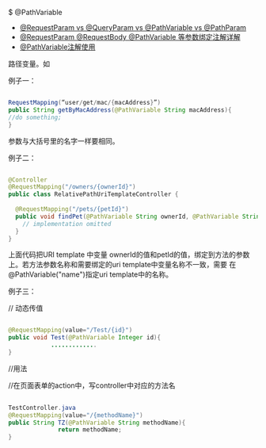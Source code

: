 

$ @PathVariable

* [@RequestParam vs @QueryParam vs @PathVariable vs @PathParam](https://medium.com/1developer/spring-requestparam-vs-queryparam-vs-pathvariable-vs-pathparam-7c5655e541ad)
* [@RequestParam @RequestBody @PathVariable 等参数绑定注解详解](https://blog.csdn.net/walkerJong/article/details/7946109?utm_medium=distribute.pc_relevant.none-task-blog-BlogCommendFromBaidu-7.nonecase&depth_1-utm_source=distribute.pc_relevant.none-task-blog-BlogCommendFromBaidu-7.nonecase)
* [@PathVariable注解使用](https://blog.csdn.net/sswqzx/article/details/84194979?utm_medium=distribute.pc_relevant.none-task-blog-BlogCommendFromMachineLearnPai2-1.nonecase&depth_1-utm_source=distribute.pc_relevant.none-task-blog-BlogCommendFromMachineLearnPai2-1.nonecase)

路径变量。如

例子一：

```java 

RequestMapping(“user/get/mac/{macAddress}”)
public String getByMacAddress(@PathVariable String macAddress){
//do something;
}

```

参数与大括号里的名字一样要相同。



例子二：

```java

@Controller
@RequestMapping("/owners/{ownerId}")
public class RelativePathUriTemplateController {
 
  @RequestMapping("/pets/{petId}")
  public void findPet(@PathVariable String ownerId, @PathVariable String petId, Model model) {    
    // implementation omitted
  }
}

```

上面代码把URI template 中变量 ownerId的值和petId的值，绑定到方法的参数上。若方法参数名称和需要绑定的uri template中变量名称不一致，需要
在@PathVariable("name")指定uri template中的名称。


例子三：

// 动态传值

```java

@RequestMapping(value="/Test/{id}")
public void Test(@PathVariable Integer id){
            .............
}


```

//用法

//在页面表单的action中，写controller中对应的方法名

```java
 
TestController.java
@RequestMapping(value="/{methodName}")
public String TZ(@PathVariable String methodName){
              return methodName;
}

```

